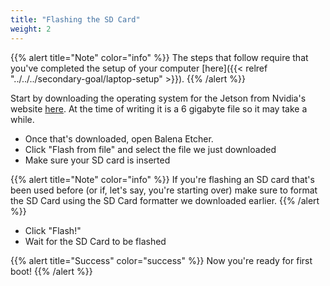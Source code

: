 ```yaml
---
title: "Flashing the SD Card"
weight: 2
---
```


{{% alert title="Note" color="info" %}}
The steps that follow require that you've completed the setup of your computer
[here]({{< relref "../../../secondary-goal/laptop-setup" >}}).
{{% /alert %}}

Start by downloading the operating system for the Jetson from Nvidia's website
[here](https://developer.nvidia.com/embedded/downloads).
At the time of writing it is a 6 gigabyte file so it may take a while.

- Once that's downloaded, open Balena Etcher.
- Click "Flash from file" and select the file we just downloaded
- Make sure your SD card is inserted

{{% alert title="Note" color="info" %}}
If you're flashing an SD card that's been used before
(or if, let's say, you're starting over) make sure to format the SD Card
using the SD Card formatter we downloaded earlier.
{{% /alert %}}

- Click "Flash!"
- Wait for the SD Card to be flashed

{{% alert title="Success" color="success" %}}
Now you're ready for first boot!
{{% /alert %}}
